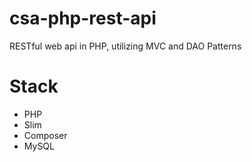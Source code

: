# csa-php-rest-api
RESTful web api in PHP, utilizing MVC and DAO Patterns

# Stack
<ul>
  <li> PHP </li>
  <li> Slim </li>
  <li> Composer </li>
  <li> MySQL </li>
</ul>
